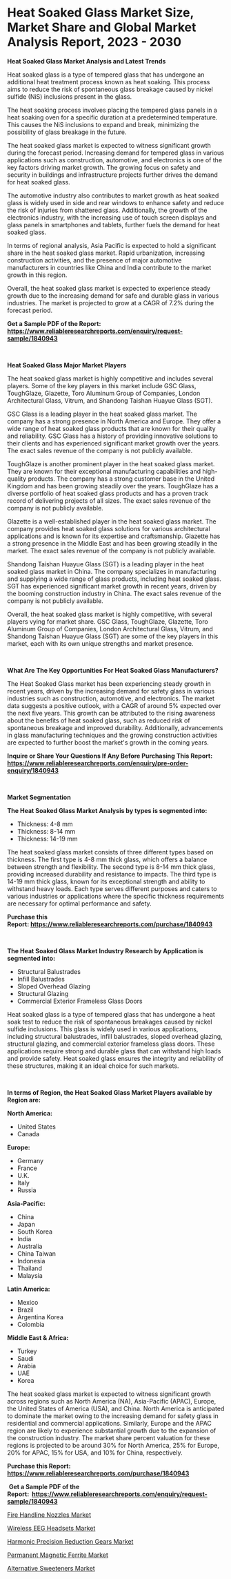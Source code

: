 <p><h1>Heat Soaked Glass Market Size, Market Share and Global Market Analysis Report, 2023 - 2030</h1></p><p><strong>Heat Soaked Glass Market Analysis and Latest Trends</strong></p>
<p><p>Heat soaked glass is a type of tempered glass that has undergone an additional heat treatment process known as heat soaking. This process aims to reduce the risk of spontaneous glass breakage caused by nickel sulfide (NiS) inclusions present in the glass.</p><p>The heat soaking process involves placing the tempered glass panels in a heat soaking oven for a specific duration at a predetermined temperature. This causes the NiS inclusions to expand and break, minimizing the possibility of glass breakage in the future.</p><p>The heat soaked glass market is expected to witness significant growth during the forecast period. Increasing demand for tempered glass in various applications such as construction, automotive, and electronics is one of the key factors driving market growth. The growing focus on safety and security in buildings and infrastructure projects further drives the demand for heat soaked glass.</p><p>The automotive industry also contributes to market growth as heat soaked glass is widely used in side and rear windows to enhance safety and reduce the risk of injuries from shattered glass. Additionally, the growth of the electronics industry, with the increasing use of touch screen displays and glass panels in smartphones and tablets, further fuels the demand for heat soaked glass.</p><p>In terms of regional analysis, Asia Pacific is expected to hold a significant share in the heat soaked glass market. Rapid urbanization, increasing construction activities, and the presence of major automotive manufacturers in countries like China and India contribute to the market growth in this region.</p><p>Overall, the heat soaked glass market is expected to experience steady growth due to the increasing demand for safe and durable glass in various industries. The market is projected to grow at a CAGR of 7.2% during the forecast period.</p></p>
<p><strong>Get a Sample PDF of the Report:&nbsp; <a href="https://www.reliableresearchreports.com/enquiry/request-sample/1840943">https://www.reliableresearchreports.com/enquiry/request-sample/1840943</a></strong></p>
<p>&nbsp;</p>
<p><strong>Heat Soaked Glass Major Market Players</strong></p>
<p><p>The heat soaked glass market is highly competitive and includes several players. Some of the key players in this market include GSC Glass, ToughGlaze, Glazette, Toro Aluminum Group of Companies, London Architectural Glass, Vitrum, and Shandong Taishan Huayue Glass (SGT).</p><p>GSC Glass is a leading player in the heat soaked glass market. The company has a strong presence in North America and Europe. They offer a wide range of heat soaked glass products that are known for their quality and reliability. GSC Glass has a history of providing innovative solutions to their clients and has experienced significant market growth over the years. The exact sales revenue of the company is not publicly available.</p><p>ToughGlaze is another prominent player in the heat soaked glass market. They are known for their exceptional manufacturing capabilities and high-quality products. The company has a strong customer base in the United Kingdom and has been growing steadily over the years. ToughGlaze has a diverse portfolio of heat soaked glass products and has a proven track record of delivering projects of all sizes. The exact sales revenue of the company is not publicly available.</p><p>Glazette is a well-established player in the heat soaked glass market. The company provides heat soaked glass solutions for various architectural applications and is known for its expertise and craftsmanship. Glazette has a strong presence in the Middle East and has been growing steadily in the market. The exact sales revenue of the company is not publicly available.</p><p>Shandong Taishan Huayue Glass (SGT) is a leading player in the heat soaked glass market in China. The company specializes in manufacturing and supplying a wide range of glass products, including heat soaked glass. SGT has experienced significant market growth in recent years, driven by the booming construction industry in China. The exact sales revenue of the company is not publicly available.</p><p>Overall, the heat soaked glass market is highly competitive, with several players vying for market share. GSC Glass, ToughGlaze, Glazette, Toro Aluminum Group of Companies, London Architectural Glass, Vitrum, and Shandong Taishan Huayue Glass (SGT) are some of the key players in this market, each with its own unique strengths and market presence.</p></p>
<p>&nbsp;</p>
<p><strong>What Are The Key Opportunities For Heat Soaked Glass Manufacturers?</strong></p>
<p><p>The Heat Soaked Glass market has been experiencing steady growth in recent years, driven by the increasing demand for safety glass in various industries such as construction, automotive, and electronics. The market data suggests a positive outlook, with a CAGR of around 5% expected over the next five years. This growth can be attributed to the rising awareness about the benefits of heat soaked glass, such as reduced risk of spontaneous breakage and improved durability. Additionally, advancements in glass manufacturing techniques and the growing construction activities are expected to further boost the market's growth in the coming years.</p></p>
<p><strong>Inquire or Share Your Questions If Any Before Purchasing This Report: <a href="https://www.reliableresearchreports.com/enquiry/pre-order-enquiry/1840943">https://www.reliableresearchreports.com/enquiry/pre-order-enquiry/1840943</a></strong></p>
<p>&nbsp;</p>
<p><strong>Market Segmentation</strong></p>
<p><strong>The Heat Soaked Glass Market Analysis by types is segmented into:</strong></p>
<p><ul><li>Thickness: 4-8 mm</li><li>Thickness: 8-14 mm</li><li>Thickness: 14-19 mm</li></ul></p>
<p><p>The heat soaked glass market consists of three different types based on thickness. The first type is 4-8 mm thick glass, which offers a balance between strength and flexibility. The second type is 8-14 mm thick glass, providing increased durability and resistance to impacts. The third type is 14-19 mm thick glass, known for its exceptional strength and ability to withstand heavy loads. Each type serves different purposes and caters to various industries or applications where the specific thickness requirements are necessary for optimal performance and safety.</p></p>
<p><strong>Purchase this Report:&nbsp;<a href="https://www.reliableresearchreports.com/purchase/1840943">https://www.reliableresearchreports.com/purchase/1840943</a></strong></p>
<p>&nbsp;</p>
<p><strong>The Heat Soaked Glass Market Industry Research by Application is segmented into:</strong></p>
<p><ul><li>Structural Balustrades</li><li>Infill Balustrades</li><li>Sloped Overhead Glazing</li><li>Structural Glazing</li><li>Commercial Exterior Frameless Glass Doors</li></ul></p>
<p><p>Heat soaked glass is a type of tempered glass that has undergone a heat soak test to reduce the risk of spontaneous breakages caused by nickel sulfide inclusions. This glass is widely used in various applications, including structural balustrades, infill balustrades, sloped overhead glazing, structural glazing, and commercial exterior frameless glass doors. These applications require strong and durable glass that can withstand high loads and provide safety. Heat soaked glass ensures the integrity and reliability of these structures, making it an ideal choice for such markets.</p></p>
<p>&nbsp;</p>
<p><strong>In terms of Region, the Heat Soaked Glass Market Players available by Region are:</strong></p>
<p>
    <p> <strong> North America: </strong>
        <ul>
            <li>United States</li>
            <li>Canada</li>
        </ul>
        </p> 
    <p> <strong> Europe: </strong>
        <ul>
            <li>Germany</li>
            <li>France</li>
            <li>U.K.</li>
            <li>Italy</li>
            <li>Russia</li>
        </ul>
        </p> 
    <p> <strong> Asia-Pacific: </strong>
        <ul>
            <li>China</li>
            <li>Japan</li>
            <li>South Korea</li>
            <li>India</li>
            <li>Australia</li>
            <li>China Taiwan</li>
            <li>Indonesia</li>
            <li>Thailand</li>
            <li>Malaysia</li>
        </ul>
        </p> 
    <p> <strong> Latin America: </strong>
        <ul>
            <li>Mexico</li>
            <li>Brazil</li>
            <li>Argentina Korea</li>
            <li>Colombia</li>
        </ul>
        </p> 
    <p> <strong> Middle East & Africa: </strong>
        <ul>
            <li>Turkey</li>
            <li>Saudi</li>
            <li>Arabia</li>
            <li>UAE</li>
            <li>Korea</li>
        </ul>
    </p>
    </p>
<p><p>The heat soaked glass market is expected to witness significant growth across regions such as North America (NA), Asia-Pacific (APAC), Europe, the United States of America (USA), and China. North America is anticipated to dominate the market owing to the increasing demand for safety glass in residential and commercial applications. Similarly, Europe and the APAC region are likely to experience substantial growth due to the expansion of the construction industry. The market share percent valuation for these regions is projected to be around 30% for North America, 25% for Europe, 20% for APAC, 15% for USA, and 10% for China, respectively.</p></p>
<p><strong>Purchase this Report: <a href="https://www.reliableresearchreports.com/purchase/1840943">https://www.reliableresearchreports.com/purchase/1840943</a></strong></p>
<p>&nbsp;<strong>Get a Sample PDF of the Report:&nbsp;&nbsp;<a href="https://www.reliableresearchreports.com/enquiry/request-sample/1840943">https://www.reliableresearchreports.com/enquiry/request-sample/1840943</a></strong></p>
<p><strong></strong></p>
<p><p><a href="https://medium.com/@adolfoadams1988/fire-handline-nozzles-market-share-evolution-and-market-growth-trends-2023-2030-20abb5232e84">Fire Handline Nozzles Market</a></p><p><a href="https://github.com/aashishrp02/Market-Research-Report-List-1/blob/main/wireless-eeg-headsets-market.md">Wireless EEG Headsets Market</a></p><p><a href="https://medium.com/@noemiharvey05/harmonic-precision-reduction-gears-market-the-key-to-successful-business-strategy-forecast-till-07c3936486df">Harmonic Precision Reduction Gears Market</a></p><p><a href="https://medium.com/@malliefeest1955/permanent-magnetic-ferrite-market-size-cagr-trends-2024-2030-bb771b62b130">Permanent Magnetic Ferrite Market</a></p><p><a href="https://github.com/aasishrp01/Market-Research-Report-List-1/blob/main/alternative-sweeteners-market.md">Alternative Sweeteners Market</a></p></p>